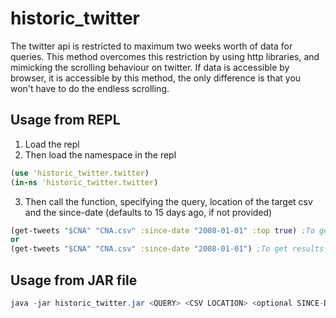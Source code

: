 # historic_twitter
The twitter api is restricted to maximum two weeks worth of data for queries. This method overcomes this restriction by using http libraries, and mimicking the scrolling behaviour on twitter. If data is accessible by browser, it is accessible by this method, the only difference is that you won't have to do the endless scrolling.

## Usage from REPL
1. Load the repl
2. Then load the namespace in the repl

 ```Clojure
 (use 'historic_twitter.twitter)
 (in-ns 'historic_twitter.twitter)
 ```
 
3. Then call the function, specifying the query, location of the target csv and the since-date (defaults to 15 days ago, if not provided)
 ```Clojure
 (get-tweets "$CNA" "CNA.csv" :since-date "2008-01-01" :top true) ;To get results from Top timeline
 or
 (get-tweets "$CNA" "CNA.csv" :since-date "2008-01-01") ;To get results from Live timeline
 ```

## Usage from JAR file
```Java
java -jar historic_twitter.jar <QUERY> <CSV LOCATION> <optional SINCE-DATE> <optional TOP timeline flag>
```
